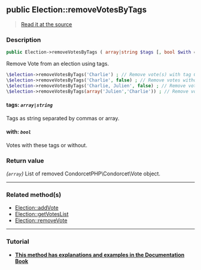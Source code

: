 ## public Election::removeVotesByTags

> [Read it at the source](https://github.com/julien-boudry/Condorcet/blob/master/src/ElectionProcess/VotesProcess.php#L338)

### Description    

```php
public Election->removeVotesByTags ( array|string $tags [, bool $with = true] ): array
```

Remove Vote from an election using tags.

```php
\$election->removeVotesByTags('Charlie') ; // Remove vote(s) with tag Charlie
\$election->removeVotesByTags('Charlie', false) ; // Remove votes without tag Charlie
\$election->removeVotesByTags('Charlie, Julien', false) ; // Remove votes without tag Charlie AND without tag Julien.
\$election->removeVotesByTags(array('Julien','Charlie')) ; // Remove votes with tag Charlie OR with tag Julien.
```
    

#### **tags:** *`array|string`*   
Tags as string separated by commas or array.    


#### **with:** *`bool`*   
Votes with these tags or without.    


### Return value   

*(`array`)* List of removed CondorcetPHP\Condorcet\Vote object.


---------------------------------------

### Related method(s)      

* [Election::addVote](/Docs/ApiReferences/Election%20Class/public%20Election--addVote.md)    
* [Election::getVotesList](/Docs/ApiReferences/Election%20Class/public%20Election--getVotesList.md)    
* [Election::removeVote](/Docs/ApiReferences/Election%20Class/public%20Election--removeVote.md)    

---------------------------------------

### Tutorial

* **[This method has explanations and examples in the Documentation Book](https://www.condorcet.io/3.AsPhpLibrary/5.Votes/2.VotesTags)**    
